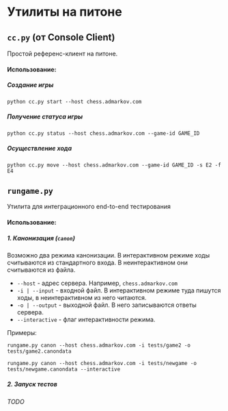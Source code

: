 # Утилиты на питоне

## `cc.py` (от Console Client)

Простой референс-клиент на питоне.

#### Использование:

##### Создание игры

`python cc.py start --host chess.admarkov.com`

##### Получение статуса игры

`python cc.py status --host chess.admarkov.com --game-id GAME_ID`

##### Осуществление хода

`python cc.py move --host chess.admarkov.com --game-id GAME_ID -s E2 -f E4`

## `rungame.py`

Утилита для интеграционного end-to-end тестирования

#### Использование:

##### 1. Канонизация (`canon`)

Возможно два режима канонизации. В интерактивном режиме ходы считываются из стандартного входа. В неинтерактивном они считываются из файла.

* `--host` - адрес сервера. Например, `chess.admarkov.com`
* `-i | --input` - входной файл. В интерактивном режиме туда пишутся ходы, в неинтерактивном из него читаются.
* `-o | --output` - выходной файл. В него записываются ответы сервера.
* `--interactive` - флаг интерактивности режима.

Примеры:

 `rungame.py canon --host chess.admarkov.com -i tests/game2 -o tests/game2.canondata`
 
 `rungame.py canon --host chess.admarkov.com -i tests/newgame -o tests/newgame.canondata --interactive`

##### 2. Запуск тестов 

_TODO_
